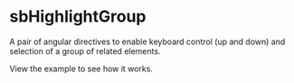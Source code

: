 sbHighlightGroup
================

A pair of angular directives to enable keyboard control (up and down) and selection of a group of related elements.

View the example to see how it works.

